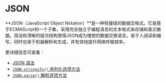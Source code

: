 ﻿# JSON 

**JSON（JavaScript Object Notation）**是一种轻量级的数据交格式。它是基于ECMAScript的一个子集，采用完全独立于编程语言的文本格式来存储和表示数据。简洁和清晰的层次结构使得JSON成为理想的数据交换语言。易于人阅读和编写，同时也易于机器解析和生成，并有效地提升网络传输效率。

更详细信息可查看：

- [JSON 语法](https://github.com/tsejx/JavaScript-Guidebook/blob/master/02_StandardObjects/8_StructuredData/JSON/JSON.md)
- [`JSON.stringify()` 序列化选项方法](https://github.com/tsejx/JavaScript-Guidebook/blob/master/02_StandardObjects/8_StructuredData/JSON/Method/JSON.stringify().md)
- [`JSON.parse()` 解析选项方法](https://github.com/tsejx/JavaScript-Guidebook/blob/master/02_StandardObjects/8_StructuredData/JSON/Method/JSON.parse().md)



